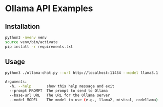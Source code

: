 # Ollama API Examples

## Installation

```bash
python3 -mvenv venv
source venv/bin/activate
pip install -r requirements.txt
```

## Usage


```bash
python3 ./ollama-chat.py --url http://localhost:11434 --model llama3.1 --prompt "Explain to me what Linux is."      

Arguments:
  -h, --help       show this help message and exit
  --prompt PROMPT  The prompt to send to Ollama
  --base-url URL   The URL for the Ollama server
  --model MODEL    The model to use (e.g., llama2, mistral, codellama)
```